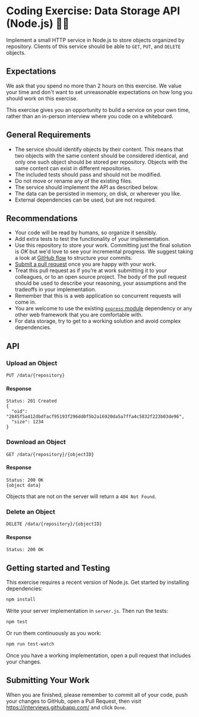 # Coding Exercise: Data Storage API (Node.js) :turtle::rocket:

Implement a small HTTP service in Node.js to store objects organized by repository.
Clients of this service should be able to `GET`, `PUT`, and `DELETE` objects.

## Expectations

We ask that you spend no more than 2 hours on this exercise. We value your time and don't want to set unreasonable expectations on how long you should work on this exercise.

This exercise gives you an opportunity to build a service on your own time, rather than an in-person interview where you code on a whiteboard.

## General Requirements

* The service should identify objects by their content. This means that two objects with the same content should be considered identical, and only one such object should be stored per repository. Objects with the same content can exist in different repositories.
* The included tests should pass and should not be modified.
* Do not move or rename any of the existing files.
* The service should implement the API as described below.
* The data can be persisted in memory, on disk, or wherever you like.
* External dependencies can be used, but are not required.

## Recommendations

* Your code will be read by humans, so organize it sensibly.
* Add extra tests to test the functionality of your implementation.
* Use this repository to store your work. Committing just the final solution is *OK* but we'd love to see your incremental progress. We suggest taking a look at [GitHub flow](https://guides.github.com/introduction/flow/) to structure your commits.
* [Submit a pull request](https://help.github.com/articles/creating-a-pull-request/) once you are happy with your work.
* Treat this pull request as if you’re at work submitting it to your colleagues, or to an open source project. The body of the pull request should be used to describe your reasoning, your assumptions and the tradeoffs in your implementation.
* Remember that this is a web application so concurrent requests will come in.
* You are welcome to use the existing [`express` module](https://www.npmjs.com/package/express) dependency or any other web framework that you are comfortable with.
* For data storage, try to get to a working solution and avoid complex dependencies.

## API

### Upload an Object

```
PUT /data/{repository}
```

#### Response

```
Status: 201 Created
{
  "oid": "2845f5a412dbdfacf95193f296dd0f5b2a16920da5a7ffa4c5832f223b03de96",
  "size": 1234
}
```

### Download an Object

```
GET /data/{repository}/{objectID}
```

#### Response

```
Status: 200 OK
{object data}
```

Objects that are not on the server will return a `404 Not Found`.

### Delete an Object

```
DELETE /data/{repository}/{objectID}
```

#### Response

```
Status: 200 OK
```

## Getting started and Testing

This exercise requires a recent version of Node.js. Get started by installing dependencies:

```sh
npm install
```

Write your server implementation in `server.js`. Then run the tests:

```sh
npm test
```

Or run them continuously as you work:

```sh
npm run test-watch
```

Once you have a working implementation, open a pull request that includes your changes.

## Submitting Your Work
When you are finished, please remember to commit all of your code, push your changes to GitHub, open a Pull Request, then visit https://interviews.githubapp.com/ and click `Done`.
